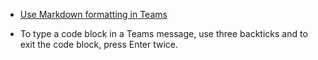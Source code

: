 * [Use Markdown formatting in Teams](https://support.microsoft.com/en-us/office/use-markdown-formatting-in-teams-4d10bd65-55e2-4b2d-a1f3-2bebdcd2c772)

* To type a code block in a Teams message, use three backticks and to exit the code block, press Enter twice.
